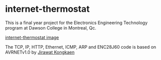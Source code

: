 # internet-thermostat

This is a final year project for the Electronics Engineering Technology program at Dawson College in Montreal, Qc.

[internet-thermostat image](https://raw.githubusercontent.com/francisbergin/internet-thermostat/master/image.jpg)

The TCP, IP, HTTP, Ethernet, ICMP, ARP and ENC28J60 code is based on AVRNETv1.0 by [Jirawat Kongkaen](http://avrportal.com/)

